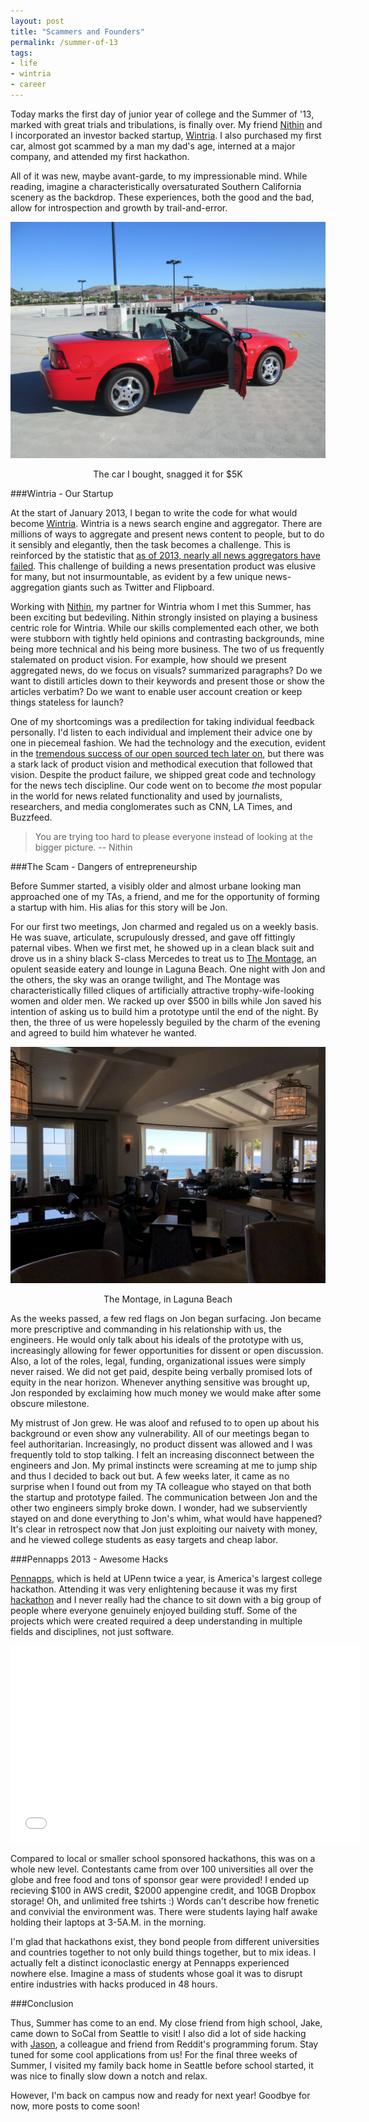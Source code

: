 ```yaml
---
layout: post
title: "Scammers and Founders"
permalink: /summer-of-13
tags:
- life
- wintria
- career
---
```


Today marks the first day of junior year of college and the Summer of '13, marked with great trials and tribulations, is finally over. My friend [Nithin](http://nithinjilla.com) and I incorporated an investor backed startup, [Wintria](http://wintria.com). I also purchased my first car, almost got scammed by a man my dad's age, interned at a major company, and attended my first hackathon.

All of it was new, maybe avant-garde, to my impressionable mind. While reading, imagine a characteristically oversaturated Southern California scenery as the backdrop. These experiences, both the good and the bad, allow for introspection and growth by trail-and-error.

![2003 Ford Mustang, snagged it for $5K](/images/mustang.jpg)
<center><span class="img-subtitle">The car I bought, snagged it for $5K</span></center>

###Wintria - Our Startup

At the start of January 2013, I began to write the code for what would become [Wintria](http://wintria.com). Wintria is a news search engine and aggregator. There are millions of ways to aggregate and present news content to people, but to do it sensibly and elegantly, then the task becomes a challenge. This is reinforced by the statistic that [as of 2013, nearly all news aggregators have failed](http://www.quora.com/News-Aggregators/As-of-2013-why-have-personalized-news-startups-failed). This challenge of building a news presentation product was elusive for many, but not insurmountable, as evident by a few unique news-aggregation giants such as Twitter and Flipboard.

Working with [Nithin](http://nithinjilla.com), my partner for Wintria whom I met this Summer, has been exciting but bedeviling. Nithin strongly insisted on playing a business centric role for Wintria. While our skills complemented each other, we both were stubborn with tightly held opinions and contrasting backgrounds, mine being more technical and his being more business. The two of us frequently stalemated on product vision. For example, how should we present aggregated news, do we focus on visuals? summarized paragraphs? Do we want to distill articles down to their keywords and present those or show the articles verbatim? Do we want to enable user account creation or keep things stateless for launch?

One of my shortcomings was a predilection for taking individual feedback personally. I'd listen to each individual and implement their advice one by one in piecemeal fashion. We had the technology and the execution, evident in the [tremendous success of our open sourced tech later on](https://github.com/codelucas/newspaper), but there was a stark lack of product vision and methodical execution that followed that vision. Despite the product failure, we shipped great code and technology for the news tech discipline. Our code went on to become *the* most popular in the world for news related functionality and used by journalists, researchers, and media conglomerates such as CNN, LA Times, and Buzzfeed.

> You are trying too hard to please everyone instead of looking at the bigger picture. -- Nithin

###The Scam - Dangers of entrepreneurship

Before Summer started, a visibly older and almost urbane looking man approached one of my TAs, a friend, and me for the opportunity of forming a startup with him. His alias for this story will be Jon.

For our first two meetings, Jon charmed and regaled us on a weekly basis. He was suave, articulate, scrupulously dressed, and gave off fittingly paternal vibes. When we first met, he showed up in a clean black suit and drove us in a shiny black S-class Mercedes to treat us to [The Montage](http://www.montagelagunabeach.com/), an opulent seaside eatery and lounge in Laguna Beach. One night with Jon and the others, the sky was an orange twilight, and The Montage was characteristically filled cliques of artificially attractive trophy-wife-looking women and older men. We racked up over $500 in bills while Jon saved his intention of asking us to build him a prototype until the end of the night. By then, the three of us were hopelessly beguiled by the charm of the evening and agreed to build him whatever he wanted.

![The Montage, in Laguna Beach](/images/the_montage_1.jpg)
 <center><span class="img-subtitle">The Montage, in Laguna Beach</span></center>

As the weeks passed, a few red flags on Jon began surfacing. Jon became more prescriptive and commanding in his relationship with us, the engineers. He would only talk about his ideals of the prototype with us, increasingly allowing for fewer opportunities for dissent or open discussion. Also, a lot of the roles, legal, funding, organizational issues were simply never raised. We did not get paid, despite being verbally promised lots of equity in the near horizon. Whenever anything sensitive was brought up, Jon responded by exclaiming how much money we would make after some obscure milestone.

My mistrust of Jon grew. He was aloof and refused to to open up about his background or even show any vulnerability. All of our meetings began to feel authoritarian. Increasingly, no product dissent was allowed and I was frequently told to stop talking. I felt an increasing disconnect between the engineers and Jon. My primal instincts were screaming at me to jump ship and thus I decided to back out but. A few weeks later, it came as no surprise when I found out from my TA colleague who stayed on that both the startup and prototype failed. The communication between Jon and the other two engineers simply broke down. I wonder, had we subserviently stayed on and done everything to Jon's whim, what would have happened? It's clear in retrospect now that Jon just exploiting our naivety with money, and he viewed college students as easy targets and cheap labor.

###Pennapps 2013 - Awesome Hacks

[Pennapps](http://pennapps.com), which is held at UPenn twice a year, is America's largest college hackathon. Attending it was very enlightening because it was my first [hackathon](https://www.google.com/search?q=define%3Ahackathon&oq=define) and I never really had the chance to sit down with a big group of people where everyone genuinely enjoyed building stuff. Some of the projects which were created required a deep understanding in multiple fields and disciplines, not just software.

<iframe width="560" height="315" src="//www.youtube.com/embed/LgHS_-L8iVs" frameborder="0" allowfullscreen=""></iframe>

Compared to local or smaller school sponsored hackathons, this was on a whole new level. Contestants came from over 100 universities all over the globe and free food and tons of sponsor gear were provided! I ended up recieving $100 in AWS credit, $2000 appengine credit, and 10GB Dropbox storage! Oh, and unlimited free tshirts :) Words can't describe how frenetic and convivial the environment was. There were students laying half awake holding their laptops at 3-5A.M. in the morning.

I'm glad that hackathons exist, they bond people from different universities and countries together to not only build things together, but to mix ideas. I actually felt a distinct iconoclastic energy at Pennapps experienced nowhere else. Imagine a mass of students whose goal it was to disrupt entire industries with hacks produced in 48 hours.

###Conclusion

Thus, Summer has come to an end. My close friend from high school, Jake, came down to SoCal from Seattle to visit! I also did a lot of side hacking with [Jason](http://jasontanner.herokuapp.com/), a colleague and friend from Reddit's programming forum. Stay tuned for some cool applications from us! For the final three weeks of Summer, I visited my family back home in Seattle before school started, it was nice to finally slow down a notch and relax.

However, I'm back on campus now and ready for next year! Goodbye for now, more posts to come soon!
